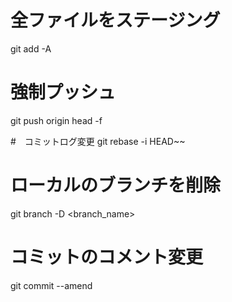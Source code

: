 
# 全ファイルをステージング
git add -A

# 強制プッシュ
git push origin head -f

#　コミットログ変更
git rebase -i HEAD~~

# ローカルのブランチを削除
git branch -D <branch_name>



# コミットのコメント変更
git commit --amend

